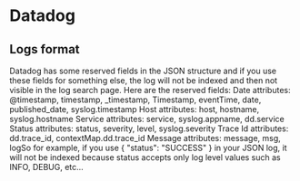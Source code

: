 # Datadog

## Logs format

Datadog has some reserved fields in the JSON structure and if you use these fields for something else, the log will not be indexed and then not visible in the log search page.
Here are the reserved fields: Date attributes: @timestamp, timestamp, _timestamp, Timestamp, eventTime, date, published_date, syslog.timestamp
Host attributes: host, hostname, syslog.hostname
Service attributes: service, syslog.appname, dd.service
Status attributes: status, severity, level, syslog.severity
Trace Id attributes: dd.trace_id, contextMap.dd.trace_id
Message attributes: message, msg, logSo for example, if you use { "status": "SUCCESS" } in your JSON log, it will not be indexed because status accepts only log level values such as INFO, DEBUG, etc...
